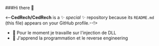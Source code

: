 ###Hi there 👋


<--**CedRech/CedRech** is a ✨ _special_ ✨ repository because its `README.md` (this file) appears on your GitHub profile.--!>

- 🔭 Pour le moment je travaille sur l'injection de DLL
- 🌱 J'apprend la programmation et le reverse engineering
